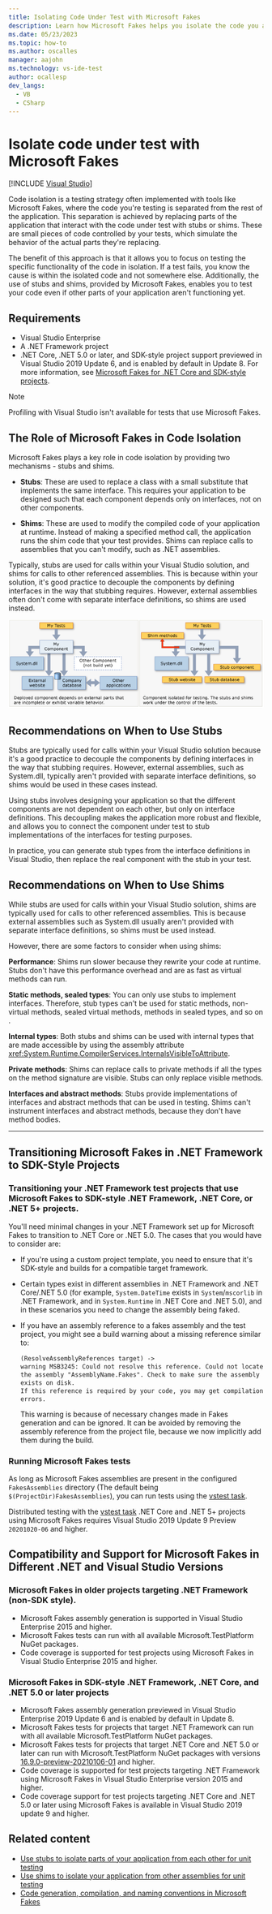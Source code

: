 ```yaml
---
title: Isolating Code Under Test with Microsoft Fakes
description: Learn how Microsoft Fakes helps you isolate the code you are testing by replacing other parts of the application with stubs or shims.
ms.date: 05/23/2023
ms.topic: how-to
ms.author: oscalles
manager: aajohn
ms.technology: vs-ide-test
author: ocallesp
dev_langs: 
  - VB
  - CSharp
---
```

# Isolate code under test with Microsoft Fakes

 [!INCLUDE [Visual Studio](~/includes/applies-to-version/vs-windows-only.md)]

Code isolation is a testing strategy often implemented with tools like Microsoft Fakes, where the code you're testing is separated from the rest of the application. This separation is achieved by replacing parts of the application that interact with the code under test with stubs or shims. These are small pieces of code controlled by your tests, which simulate the behavior of the actual parts they're replacing.

The benefit of this approach is that it allows you to focus on testing the specific functionality of the code in isolation. If a test fails, you know the cause is within the isolated code and not somewhere else. Additionally, the use of stubs and shims, provided by Microsoft Fakes, enables you to test your code even if other parts of your application aren't functioning yet.

## Requirements

- Visual Studio Enterprise
- A .NET Framework project
- .NET Core, .NET 5.0 or later, and SDK-style project support previewed in Visual Studio 2019 Update 6, and is enabled by default in Update 8. For more information, see [Microsoft Fakes for .NET Core and SDK-style projects](/visualstudio/releases/2019/release-notes#microsoft-fakes-for-net-core-and-sdk-style-projects).

> [!NOTE]
> Profiling with Visual Studio isn't available for tests that use Microsoft Fakes.

## The Role of Microsoft Fakes in Code Isolation

Microsoft Fakes plays a key role in code isolation by providing two mechanisms - stubs and shims.

- **Stubs**: These are used to replace a class with a small substitute that implements the same interface. This requires your application to be designed such that each component depends only on interfaces, not on other components​​.

- **Shims**: These are used to modify the compiled code of your application at runtime. Instead of making a specified method call, the application runs the shim code that your test provides. Shims can replace calls to assemblies that you can't modify, such as .NET assemblies​​.

Typically, stubs are used for calls within your Visual Studio solution, and shims for calls to other referenced assemblies. This is because within your solution, it's good practice to decouple the components by defining interfaces in the way that stubbing requires. However, external assemblies often don't come with separate interface definitions, so shims are used instead.

![Diagram that show Fakes replacing other components.](../test/media/microsoft-fakes-fakes-2.png)

## Recommendations on When to Use Stubs

Stubs are typically used for calls within your Visual Studio solution because it's a good practice to decouple the components by defining interfaces in the way that stubbing requires. However, external assemblies, such as System.dll, typically aren't provided with separate interface definitions, so shims would be used in these cases instead​​.

Using stubs involves designing your application so that the different components are not dependent on each other, but only on interface definitions. This decoupling makes the application more robust and flexible, and allows you to connect the component under test to stub implementations of the interfaces for testing purposes​​.

In practice, you can generate stub types from the interface definitions in Visual Studio, then replace the real component with the stub in your test.

## Recommendations on When to Use Shims

While stubs are used for calls within your Visual Studio solution, shims are typically used for calls to other referenced assemblies. This is because external assemblies such as System.dll usually aren't provided with separate interface definitions, so shims must be used instead.

However, there are some factors to consider when using shims:

**Performance**: Shims run slower because they rewrite your code at runtime. Stubs don't have this performance overhead and are as fast as virtual methods can run​​.

**Static methods, sealed types**: You can only use stubs to implement interfaces. Therefore, stub types can't be used for static methods, non-virtual methods, sealed virtual methods, methods in sealed types, and so on​​.

**Internal types**: Both stubs and shims can be used with internal types that are made accessible by using the assembly attribute  <xref:System.Runtime.CompilerServices.InternalsVisibleToAttribute>​.

**Private methods**: Shims can replace calls to private methods if all the types on the method signature are visible. Stubs can only replace visible methods​​.

**Interfaces and abstract methods**: Stubs provide implementations of interfaces and abstract methods that can be used in testing. Shims can't instrument interfaces and abstract methods, because they don't have method bodies.

---

## Transitioning Microsoft Fakes in .NET Framework to SDK-Style Projects
### Transitioning your .NET Framework test projects that use Microsoft Fakes to SDK-style .NET Framework, .NET Core, or .NET 5+ projects.

You'll need minimal changes in your .NET Framework set up for Microsoft Fakes to transition to .NET Core or .NET 5.0. The cases that you would have to consider are:

- If you're using a custom project template, you need to ensure that it's SDK-style and builds for a compatible target framework.
- Certain types exist in different assemblies in .NET Framework and .NET Core/.NET 5.0 (for example, `System.DateTime` exists in `System`/`mscorlib` in .NET Framework, and in `System.Runtime` in .NET Core and .NET 5.0), and in these scenarios you need to change the assembly being faked.
- If you have an assembly reference to a fakes assembly and the test project, you might see a build warning about a missing reference similar to:

  ```
  (ResolveAssemblyReferences target) ->
  warning MSB3245: Could not resolve this reference. Could not locate the assembly "AssemblyName.Fakes". Check to make sure the assembly exists on disk.
  If this reference is required by your code, you may get compilation errors.
  ```
  This warning is because of necessary changes made in Fakes generation and can be ignored. It can be avoided by removing the assembly reference from the project file, because we now implicitly add them during the build.

### Running Microsoft Fakes tests
As long as Microsoft Fakes assemblies are present in the configured `FakesAssemblies` directory (The default being `$(ProjectDir)FakesAssemblies`), you can run tests using the [vstest task](/azure/devops/pipelines/tasks/test/vstest?view=azure-devops&preserve-view=true).

Distributed testing with the [vstest task](/azure/devops/pipelines/tasks/test/vstest?view=azure-devops&preserve-view=true) .NET Core and .NET 5+ projects using Microsoft Fakes requires Visual Studio 2019 Update 9 Preview `20201020-06` and higher.

## Compatibility and Support for Microsoft Fakes in Different .NET and Visual Studio Versions

### Microsoft Fakes in older projects targeting .NET Framework (non-SDK style).
- Microsoft Fakes assembly generation is supported in Visual Studio Enterprise 2015 and higher.
- Microsoft Fakes tests can run with all available Microsoft.TestPlatform NuGet packages.
- Code coverage is supported for test projects using Microsoft Fakes in Visual Studio Enterprise 2015 and higher.

### Microsoft Fakes in SDK-style .NET Framework, .NET Core, and .NET 5.0 or later projects
- Microsoft Fakes assembly generation previewed in Visual Studio Enterprise 2019 Update 6 and is enabled by default in Update 8.
- Microsoft Fakes tests for projects that target .NET Framework can run with all available Microsoft.TestPlatform NuGet packages.
- Microsoft Fakes tests for projects that target .NET Core and .NET 5.0 or later can run with Microsoft.TestPlatform NuGet packages with versions [16.9.0-preview-20210106-01](https://www.nuget.org/packages/Microsoft.TestPlatform/16.9.0-preview-20210106-01) and higher.
- Code coverage is supported for test projects targeting .NET Framework using Microsoft Fakes in Visual Studio Enterprise version 2015 and higher.
- Code coverage support for test projects targeting .NET Core and .NET 5.0 or later using Microsoft Fakes is available in Visual Studio 2019 update 9 and higher.

## Related content
- [Use stubs to isolate parts of your application from each other for unit testing](../test/using-stubs-to-isolate-parts-of-your-application-from-each-other-for-unit-testing.md)
- [Use shims to isolate your application from other assemblies for unit testing](../test/using-shims-to-isolate-your-application-from-other-assemblies-for-unit-testing.md)
- [Code generation, compilation, and naming conventions in Microsoft Fakes](../test/code-generation-compilation-and-naming-conventions-in-microsoft-fakes.md)
